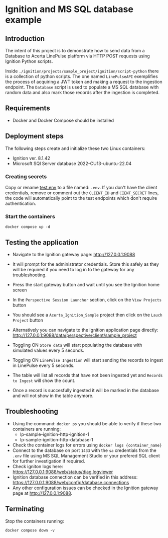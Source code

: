 # Ignition and MS SQL database example

## Introduction
The intent of this project is to demonstrate how to send data from a Database to Acerta LinePulse platform via HTTP POST requests using Ignition Python scripts.

Inside `./ignition/projects/sample_project/ignition/script-python` there is a collection of python scripts. The one named `LinePulseAPI` exemplifies the process of acquiring a JWT token and making a request to the ingestion endpoint. The `Database` script is used to populate a MS SQL database with random data and also mark those records after the ingestion is completed.

## Requirements
- Docker and Docker Compose should be installed

## Deployment steps
The following steps create and initialize these two Linux containers: 
- Ignition ver. 8.1.42
- Microsoft SQl Server database 2022-CU13-ubuntu-22.04

### Creating secrets
Copy or rename [test.env](./test.env) to a file named: `.env`. If you don't have the client credentials, remove or comment out the `CLIENT_ID` and `CIENT_SECRET` lines, the code will automatically point to the test endpoints which don't require authentication.

### Start the containers
```
docker compose up -d
```
## Testing the application
- Navigate to the Ignition gateway page: http://127.0.0.1:9088
- It will prompt for the administrator credentials. Store this safely as they will be required if you need to log in to the gateway for any troubleshooting.
- Press the start gateway button and wait until you see the Ignition home screen
- In the `Perspective Session Launcher` section, click on the `View Projects` button
- You should see a `Acerta_Ignition_Sample` project then click on the `Lauch Project` button 
- Alternatively you can navigate to the Ignition application page directly: http://127.0.0.1:9088/data/perspective/client/sample_project

- Toggling ON `Store data` will start populating the database with simulated values every 5 seconds.
- Toggling ON `LinePulse Ingestion` will start sending the records to ingest in LinePulse every 5 seconds.
- The table will list all records that have not been ingested yet and `Records to Ingest` will show the count.
- Once a record is succesfully ingested it will be marked in the database and will not show in the table anymore.

## Troubleshooting
- Using the command: `docker ps` you should be able to verify if these two containers are running:
    - lp-sample-ignition-http-ignition-1
    - lp-sample-ignition-http-database-1
- Check the container logs for errors using `docker logs {container_name}`
- Connect to the database on port `1433` with  the `sa` credentials from the `.env` file using MS SQL Management Studio or your prefered SQL client for further investigation if required.
- Check igniton logs here: https://127.0.0.1:9088/web/status/diag.logviewer
- Ignition database connection can be verified in this address: https://127.0.0.1:9088/web/config/database.connections
- Any other configuration issues can be checked in the Ignition gateway page at http://127.0.0.1:9088.

## Terminating
Stop the containers running:
``` 
docker compose down -v
```
